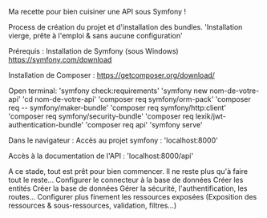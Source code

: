 Ma recette pour bien cuisiner une API sous Symfony !

Process de création du projet et d'installation des bundles.
  'Installation vierge, prête à l'emploi & sans aucune configuration'

Prérequis :
Installation de Symfony (sous Windows)
  https://symfony.com/download

Installation de Composer :
  https://getcomposer.org/download/

Open terminal:
'symfony check:requirements'
'symfony new nom-de-votre-api'
'cd nom-de-votre-api'
'composer req symfony/orm-pack'
'composer req -- symfony/maker-bundle'
'composer req symfony/http:client'
'composer req symfony/security-bundle'
'composer req lexik/jwt-authentication-bundle'
'composer req api'
'symfony serve'

Dans le navigateur :
  Accès au projet symfony :
    'localhost:8000'

  Accès à la documentation de l'API :
    'localhost:8000/api'
    
A ce stade, tout est prêt pour bien commencer. Il ne reste plus qu'à faire tout le reste...
  Configurer le connecteur à la base de données
  Créer les entités
  Créer la base de données
  Gérer la sécurité, l'authentification, les routes...
  Configurer plus finement les ressources exposées (Exposition des ressources & sous-ressources, validation, filtres...)

